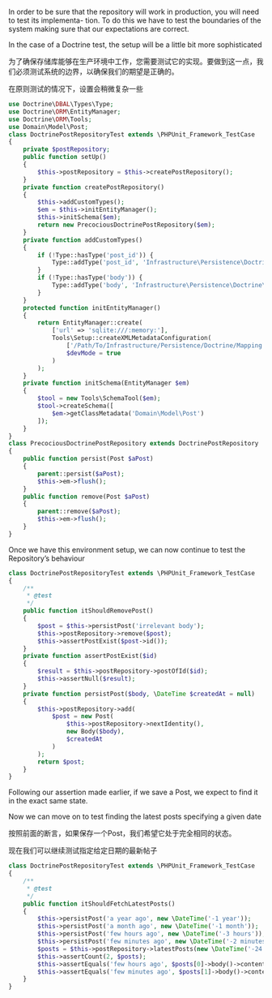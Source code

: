 In order to be sure that the repository will work in production, you will need to test its implementa- tion. To do this we have to test the boundaries of the system making sure that our expectations are correct.

In the case of a Doctrine test, the setup will be a little bit more sophisticated

为了确保存储库能够在生产环境中工作，您需要测试它的实现。要做到这一点，我们必须测试系统的边界，以确保我们的期望是正确的。

在原则测试的情况下，设置会稍微复杂一些

```php
use Doctrine\DBAL\Types\Type;
use Doctrine\ORM\EntityManager;
use Doctrine\ORM\Tools;
use Domain\Model\Post;
class DoctrinePostRepositoryTest extends \PHPUnit_Framework_TestCase
{
    private $postRepository;
    public function setUp()
    {
        $this->postRepository = $this->createPostRepository();
    }
    private function createPostRepository()
    {
        $this->addCustomTypes();
        $em = $this->initEntityManager();
        $this->initSchema($em);
        return new PrecociousDoctrinePostRepository($em);
    }
    private function addCustomTypes()
    {
        if (!Type::hasType('post_id')) {
            Type::addType('post_id', 'Infrastructure\Persistence\Doctrine\Types\PostIdType');
        }
        if (!Type::hasType('body')) {
            Type::addType('body', 'Infrastructure\Persistence\Doctrine\Types\BodyType');
        }
    }
    protected function initEntityManager()
    {
        return EntityManager::create(
            ['url' => 'sqlite:///:memory:'],
            Tools\Setup::createXMLMetadataConfiguration(
                ['/Path/To/Infrastructure/Persistence/Doctrine/Mapping'],
                $devMode = true
            )
        );
    }
    private function initSchema(EntityManager $em)
    {
        $tool = new Tools\SchemaTool($em);
        $tool->createSchema([
            $em->getClassMetadata('Domain\Model\Post')
        ]);
    }
}
class PrecociousDoctrinePostRepository extends DoctrinePostRepository
{
    public function persist(Post $aPost)
    {
        parent::persist($aPost);
        $this->em->flush();
    }
    public function remove(Post $aPost)
    {
        parent::remove($aPost);
        $this->em->flush();
    }
}
```

Once we have this environment setup, we can now continue to test the Repository’s behaviour

```php
class DoctrinePostRepositoryTest extends \PHPUnit_Framework_TestCase
{
    /**
     * @test
     */
    public function itShouldRemovePost()
    {
        $post = $this->persistPost('irrelevant body');
        $this->postRepository->remove($post);
        $this->assertPostExist($post->id());
    }
    private function assertPostExist($id)
    {
        $result = $this->postRepository->postOfId($id);
        $this->assertNull($result);
    }
    private function persistPost($body, \DateTime $createdAt = null)
    {
        $this->postRepository->add(
            $post = new Post(
                $this->postRepository->nextIdentity(),
                new Body($body),
                $createdAt
            )
        );
        return $post;
    }
}
```

Following our assertion made earlier, if we save a Post, we expect to find it in the exact same state.

Now we can move on to test finding the latest posts specifying a given date

按照前面的断言，如果保存一个Post，我们希望它处于完全相同的状态。

现在我们可以继续测试指定给定日期的最新帖子

```php
class DoctrinePostRepositoryTest extends \PHPUnit_Framework_TestCase
{
    /**
     * @test
     */
    public function itShouldFetchLatestPosts()
    {
        $this->persistPost('a year ago', new \DateTime('-1 year'));
        $this->persistPost('a month ago', new \DateTime('-1 month'));
        $this->persistPost('few hours ago', new \DateTime('-3 hours'));
        $this->persistPost('few minutes ago', new \DateTime('-2 minutes'));
        $posts = $this->postRepository->latestPosts(new \DateTime('-24 hours'));
        $this->assertCount(2, $posts);
        $this->assertEquals('few hours ago', $posts[0]->body()->content());
        $this->assertEquals('few minutes ago', $posts[1]->body()->content());
    }
}
```



